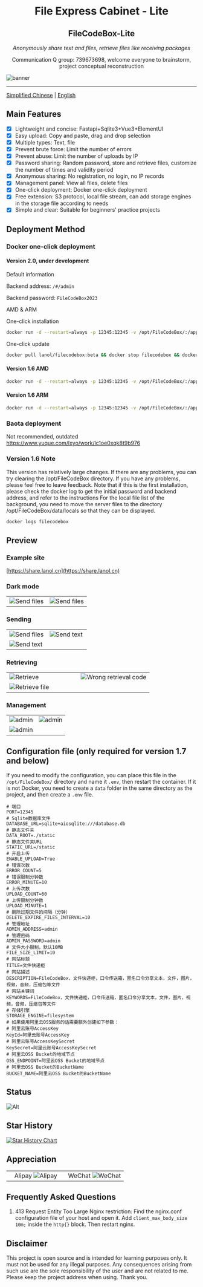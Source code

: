 <div align="center">
<h1>File Express Cabinet - Lite</h1>
<h2>FileCodeBox-Lite</h2>
<p><em>Anonymously share text and files, retrieve files like receiving packages</em></p>
<p>Communication Q group: 739673698, welcome everyone to brainstorm, project conceptual reconstruction</p>
</div>

![banner](https://fastly.jsdelivr.net/gh/vastsa/FileCodeBox@V1.6/static/banners/img_1.png)

---

[Simplified Chinese](./readme.md) | [English](./readme_en.md)

## Main Features

- [x] Lightweight and concise: Fastapi+Sqlite3+Vue3+ElementUI
- [x] Easy upload: Copy and paste, drag and drop selection
- [x] Multiple types: Text, file
- [x] Prevent brute force: Limit the number of errors
- [x] Prevent abuse: Limit the number of uploads by IP
- [x] Password sharing: Random password, store and retrieve files, customize the number of times and validity period
- [x] Anonymous sharing: No registration, no login, no IP records
- [x] Management panel: View all files, delete files
- [x] One-click deployment: Docker one-click deployment
- [x] Free extension: S3 protocol, local file stream, can add storage engines in the storage file according to needs
- [x] Simple and clear: Suitable for beginners' practice projects

## Deployment Method

### Docker one-click deployment

#### Version 2.0, under development

Default information

Backend address: `/#/admin`

Backend password: `FileCodeBox2023`

AMD & ARM

One-click installation

```bash
docker run -d --restart=always -p 12345:12345 -v /opt/FileCodeBox/:/app/data --name filecodebox lanol/filecodebox:beta

```

One-click update

```bash
docker pull lanol/filecodebox:beta && docker stop filecodebox && docker rm filecodebox && docker run -d --restart=always -p 12345:12345 -v /opt/FileCodeBox/:/app/data --name filecodebox lanol/filecodebox:beta
```

#### Version 1.6 AMD

```bash
docker run -d --restart=always -p 12345:12345 -v /opt/FileCodeBox/:/app/data --name filecodebox lanol/filecodebox:latest
```

#### Version 1.6 ARM

```bash
docker run -d --restart=always -p 12345:12345 -v /opt/FileCodeBox/:/app/data --name filecodebox lanol/filecodebox:arm
```

### Baota deployment

Not recommended, outdated
https://www.yuque.com/lxyo/work/lc1oe0xqk8t9b976

### Version 1.6 Note

This version has relatively large changes. If there are any problems, you can try clearing the /opt/FileCodeBox directory. If you have any problems, please feel free to leave
feedback.
Note that if this is the first installation, please check the docker log to get the initial password and backend address, and refer to the instructions
For the local file list of the background, you need to move the server files to the directory /opt/FileCodeBox/data/locals so that they can be displayed.

```bash
docker logs filecodebox
```

## Preview

### Example site

[https://share.lanol.cn](https://share.lanol.cn)

### Dark mode

<table style="width:100%">

<tr style="width: 100%">
<td style="width: 50%">
<img src="https://fastly.jsdelivr.net/gh/vastsa/FileCodeBox@V1.6/images/img_10.png" alt="Send files">

</td>
<td style="width: 50%">
<img src="https://fastly.jsdelivr.net/gh/vastsa/FileCodeBox@V1.6/images/img_11.png" alt="Send files">

</td>
</tr>
</table>

### Sending

<table style="width: 100%">
<tr style="width: 100%">
<td style="width: 50%">
<img src="https://fastly.jsdelivr.net/gh/vastsa/FileCodeBox@V1.6/images/img_1.png" alt="Send files">
</td>
<td style="width: 50%">
<img src="https://fastly.jsdelivr.net/gh/vastsa/FileCodeBox@V1.6/images/img_2.png" alt="Send text">
</td>
</tr>
<tr style="width: 100%;">
<td colspan="2" style="width: 100%;">
<img src="https://fastly.jsdelivr.net/gh/vastsa/FileCodeBox@V1.6/images/img_3.png" alt="Send text">
</td>
</tr>
</table>

### Retrieving

<table style="width: 100%">
<tr style="width: 100%">
<td style="width: 50%">
<img src="https://fastly.jsdelivr.net/gh/vastsa/FileCodeBox@V1.6/images/img_6.png" alt="Retrieve">
</td>
<td style="width: 50%">
<img src="https://fastly.jsdelivr.net/gh/vastsa/FileCodeBox@V1.6/images/img_5.png" alt="Wrong retrieval code">
</td>
</tr>
<tr style="width: 100%;">
<td colspan="2" style="width: 100%;">
<img src="https://fastly.jsdelivr.net/gh/vastsa/FileCodeBox@V1.6/images/img_4.png" alt="Retrieve file">
</td>
</tr>
</table>

### Management

<table style="width: 100%">
<tr style="width: 100%">
<td style="width: 50%">
<img src="https://fastly.jsdelivr.net/gh/vastsa/FileCodeBox@V1.6/images/img_7.png" alt="admin">
</td>
<td style="width: 50%">
<img src="https://fastly.jsdelivr.net/gh/vastsa/FileCodeBox@V1.6/images/img_12.png" alt="admin">
</td>
</tr>
<tr style="width: 100%;">
<td colspan="2" style="width: 100%;">
<img src="https://fastly.jsdelivr.net/gh/vastsa/FileCodeBox@V1.6/images/img_13.png" alt="admin">
</td>
</tr>
</table>

## Configuration file (only required for version 1.7 and below)

If you need to modify the configuration, you can place this file in the `/opt/FileCodeBox/` directory and name it `.env`, then restart the container.
If it is not Docker, you need to create a `data` folder in the same directory as the project, and then create a `.env` file.

```dotenv
# 端口
PORT=12345
# Sqlite数据库文件
DATABASE_URL=sqlite+aiosqlite:///database.db
# 静态文件夹
DATA_ROOT=./static
# 静态文件夹URL
STATIC_URL=/static
# 开启上传
ENABLE_UPLOAD=True
# 错误次数
ERROR_COUNT=5
# 错误限制分钟数
ERROR_MINUTE=10
# 上传次数
UPLOAD_COUNT=60
# 上传限制分钟数
UPLOAD_MINUTE=1
# 删除过期文件的间隔（分钟）
DELETE_EXPIRE_FILES_INTERVAL=10
# 管理地址
ADMIN_ADDRESS=admin
# 管理密码
ADMIN_PASSWORD=admin
# 文件大小限制，默认10MB
FILE_SIZE_LIMIT=10
# 网站标题
TITLE=文件快递柜
# 网站描述
DESCRIPTION=FileCodeBox，文件快递柜，口令传送箱，匿名口令分享文本，文件，图片，视频，音频，压缩包等文件
# 网站关键词
KEYWORDS=FileCodeBox，文件快递柜，口令传送箱，匿名口令分享文本，文件，图片，视频，音频，压缩包等文件
# 存储引擎
STORAGE_ENGINE=filesystem
# 如果使用阿里云OSS服务的话需要额外创建如下参数：
# 阿里云账号AccessKey
KeyId=阿里云账号AccessKey
# 阿里云账号AccessKeySecret
KeySecret=阿里云账号AccessKeySecret
# 阿里云OSS Bucket的地域节点
OSS_ENDPOINT=阿里云OSS Bucket的地域节点
# 阿里云OSS Bucket的BucketName
BUCKET_NAME=阿里云OSS Bucket的BucketName
```

## Status

![Alt](https://repobeats.axiom.co/api/embed/7a6c92f1d96ee57e6fb67f0df371528397b0c9ac.svg "Repobeats analytics image")

## Star History

[![Star History Chart](https://api.star-history.com/svg?repos=vastsa/FileCodeBox&type=Date)](https://star-history.com/#vastsa/FileCodeBox&Date)

## Appreciation

<table style="width: 100%">
<tr style="width: 100%">
<td style="width: 50%;text-align: center;">
Alipay
<img src="https://fastly.jsdelivr.net/gh/vastsa/FileCodeBox@V1.6/images/img_9.png" alt="Alipay">
</td>
<td style="width: 50%;text-align: center">
WeChat
<img src="https://fastly.jsdelivr.net/gh/vastsa/FileCodeBox@V1.6/images/img_8.png" alt="WeChat">
</td>
</tr>
</table>    

## Frequently Asked Questions

1. 413 Request Entity Too Large
   Nginx restriction:
   Find the nginx.conf configuration file of your host and open it.
   Add `client_max_body_size 10m;` inside the `http{}` block.
   Then restart nginx.

## Disclaimer

This project is open source and is intended for learning purposes only. It must not be used for any illegal purposes. Any consequences arising from such use are the sole
responsibility of the user and are not related to me. Please keep the project address when using. Thank you.

